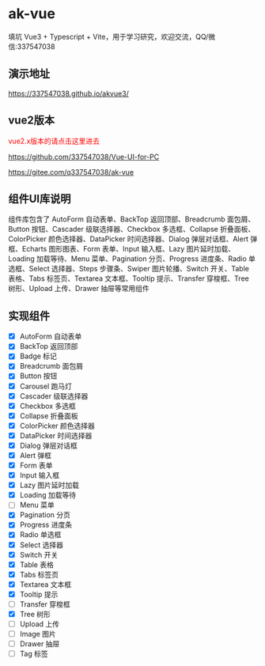 # ak-vue

填坑 Vue3 + Typescript + Vite，用于学习研究，欢迎交流，QQ/微信:337547038

## 演示地址

https://337547038.github.io/akvue3/

## vue2版本

<font color="#f00">vue2.x版本的请点击这里进去</font>

https://github.com/337547038/Vue-UI-for-PC

https://gitee.com/q337547038/ak-vue

## 组件UI库说明

组件库包含了 AutoForm 自动表单、BackTop 返回顶部、Breadcrumb 面包屑、 Button 按钮、Cascader 级联选择器、Checkbox 多选框、Collapse 折叠面板、ColorPicker
颜色选择器、DataPicker 时间选择器、Dialog 弹层对话框、Alert 弹框、Echarts 图形图表、Form 表单、Input 输入框、Lazy 图片延时加载、Loading 加载等待、Menu 菜单、Pagination
分页、Progress 进度条、Radio 单选框、Select 选择器、Steps 步骤条、Swiper 图片轮播、Switch 开关、Table 表格、Tabs 标签页、Textarea 文本框、Tooltip 提示、Transfer
穿梭框、Tree 树形、Upload 上传、Drawer 抽屉等常用组件

## 实现组件

- [x] AutoForm 自动表单
- [x] BackTop 返回顶部
- [x] Badge 标记
- [x] Breadcrumb 面包屑
- [x] Button 按钮
- [x] Carousel 跑马灯
- [x] Cascader 级联选择器
- [x] Checkbox 多选框
- [x] Collapse 折叠面板
- [x] ColorPicker 颜色选择器
- [x] DataPicker 时间选择器
- [x] Dialog 弹层对话框
- [x] Alert 弹框
- [x] Form 表单
- [x] Input 输入框
- [x] Lazy 图片延时加载
- [x] Loading 加载等待
- [ ] Menu 菜单
- [x] Pagination 分页
- [x] Progress 进度条
- [x] Radio 单选框
- [x] Select 选择器
- [x] Switch 开关
- [x] Table 表格
- [x] Tabs 标签页
- [x] Textarea 文本框
- [x] Tooltip 提示
- [ ] Transfer 穿梭框
- [x] Tree 树形
- [ ] Upload 上传
- [ ] Image 图片
- [ ] Drawer 抽屉
- [ ] Tag 标签
